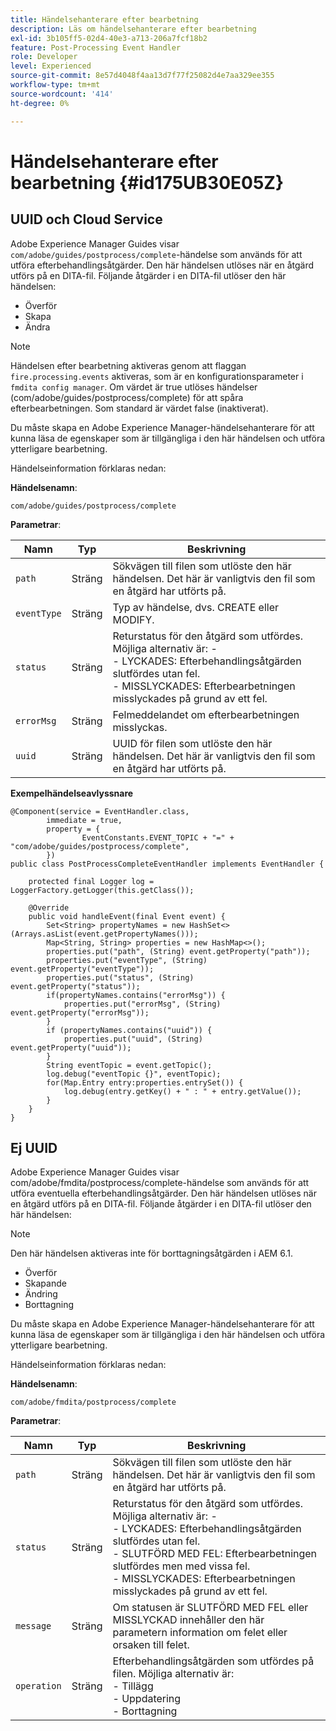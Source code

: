```yaml
---
title: Händelsehanterare efter bearbetning
description: Läs om händelsehanterare efter bearbetning
exl-id: 3b105ff5-02d4-40e3-a713-206a7fcf18b2
feature: Post-Processing Event Handler
role: Developer
level: Experienced
source-git-commit: 8e57d4048f4aa13d7f77f25082d4e7aa329ee355
workflow-type: tm+mt
source-wordcount: '414'
ht-degree: 0%

---
```


# Händelsehanterare efter bearbetning {#id175UB30E05Z}

## UUID och Cloud Service

Adobe Experience Manager Guides visar `com/adobe/guides/postprocess/complete`-händelse som används för att utföra efterbehandlingsåtgärder. Den här händelsen utlöses när en åtgärd utförs på en DITA-fil. Följande åtgärder i en DITA-fil utlöser den här händelsen:

- Överför
- Skapa
- Ändra

>[!NOTE]
>
> Händelsen efter bearbetning aktiveras genom att flaggan `fire.processing.events` aktiveras, som är en konfigurationsparameter i `fmdita config manager`. Om värdet är true utlöses händelser (com/adobe/guides/postprocess/complete) för att spåra efterbearbetningen. Som standard är värdet false (inaktiverat).

Du måste skapa en Adobe Experience Manager-händelsehanterare för att kunna läsa de egenskaper som är tillgängliga i den här händelsen och utföra ytterligare bearbetning.

Händelseinformation förklaras nedan:

**Händelsenamn**:

```
com/adobe/guides/postprocess/complete 
```

**Parametrar**:

| Namn | Typ | Beskrivning |
|----|----|-----------|
| `path` | Sträng | Sökvägen till filen som utlöste den här händelsen. Det här är vanligtvis den fil som en åtgärd har utförts på. |
| `eventType` | Sträng | Typ av händelse, dvs. CREATE eller MODIFY. |
| `status` | Sträng | Returstatus för den åtgärd som utfördes. Möjliga alternativ är: - <br> - LYCKADES: Efterbehandlingsåtgärden slutfördes utan fel. <br> - MISSLYCKADES: Efterbearbetningen misslyckades på grund av ett fel. |
| `errorMsg` | Sträng | Felmeddelandet om efterbearbetningen misslyckas. |
| `uuid` | Sträng | UUID för filen som utlöste den här händelsen. Det här är vanligtvis den fil som en åtgärd har utförts på. |

**Exempelhändelseavlyssnare**


```
@Component(service = EventHandler.class,
        immediate = true,
        property = {
                EventConstants.EVENT_TOPIC + "=" + "com/adobe/guides/postprocess/complete",
        })
public class PostProcessCompleteEventHandler implements EventHandler {

    protected final Logger log = LoggerFactory.getLogger(this.getClass());

    @Override
    public void handleEvent(final Event event) {
        Set<String> propertyNames = new HashSet<>(Arrays.asList(event.getPropertyNames()));
        Map<String, String> properties = new HashMap<>();
        properties.put("path", (String) event.getProperty("path"));
        properties.put("eventType", (String) event.getProperty("eventType"));
        properties.put("status", (String) event.getProperty("status"));
        if(propertyNames.contains("errorMsg")) {
            properties.put("errorMsg", (String) event.getProperty("errorMsg"));
        }
        if (propertyNames.contains("uuid")) {
            properties.put("uuid", (String) event.getProperty("uuid"));
        }
        String eventTopic = event.getTopic();
        log.debug("eventTopic {}", eventTopic);
        for(Map.Entry entry:properties.entrySet()) {
            log.debug(entry.getKey() + " : " + entry.getValue());
        }
    }
}
```

## Ej UUID


Adobe Experience Manager Guides visar com/adobe/fmdita/postprocess/complete-händelse som används för att utföra eventuella efterbehandlingsåtgärder. Den här händelsen utlöses när en åtgärd utförs på en DITA-fil. Följande åtgärder i en DITA-fil utlöser den här händelsen:

>[!NOTE]
>
> Den här händelsen aktiveras inte för borttagningsåtgärden i AEM 6.1.

- Överför
- Skapande
- Ändring
- Borttagning

Du måste skapa en Adobe Experience Manager-händelsehanterare för att kunna läsa de egenskaper som är tillgängliga i den här händelsen och utföra ytterligare bearbetning.

Händelseinformation förklaras nedan:

**Händelsenamn**:

```
com/adobe/fmdita/postprocess/complete 
```

**Parametrar**:

| Namn | Typ | Beskrivning |
|----|----|-----------|
| `path` | Sträng | Sökvägen till filen som utlöste den här händelsen. Det här är vanligtvis den fil som en åtgärd har utförts på. |
| `status` | Sträng | Returstatus för den åtgärd som utfördes. Möjliga alternativ är: - <br> - LYCKADES: Efterbehandlingsåtgärden slutfördes utan fel. <br>- SLUTFÖRD MED FEL: Efterbearbetningen slutfördes men med vissa fel. <br> - MISSLYCKADES: Efterbearbetningen misslyckades på grund av ett fel. |
| `message` | Sträng | Om statusen är SLUTFÖRD MED FEL eller MISSLYCKAD innehåller den här parametern information om felet eller orsaken till felet. |
| `operation` | Sträng | Efterbehandlingsåtgärden som utfördes på filen. Möjliga alternativ är: <br>- Tillägg <br>- Uppdatering <br> - Borttagning |
